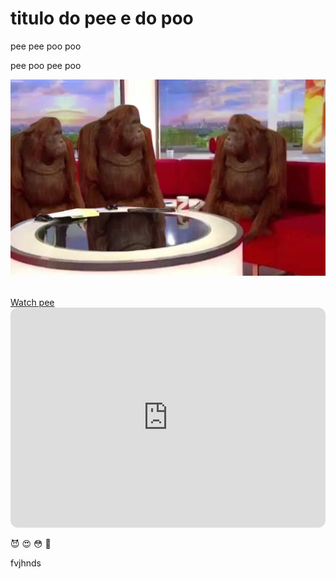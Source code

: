 <!DOCTYPE html>
<html lang="en">
<head>
    <meta charset="UTF-8" />
    <title>poo poo pee pee</title>
</head>
<body>
    <h1>titulo do pee e do poo</h1>
    <p title="haha funny">pee pee poo poo</p>
    <p>pee poo pee poo</p>
    <img src="xdd.png" alt="Your mom" width="556" height="314" />
    <p></p>
    <br>
        <a target="_blank" rel="noopener noreferrer" href="https://www.youtube.com/watch?v=dQw4w9WgXcQ">Watch pee</a>
    </br>
        <iframe style="border-radius:12px" src="https://open.spotify.com/embed/track/4OYa2PXcdFhsg3SGkevSjl?utm_source=generator" width="100%" height="352" frameBorder="0" allowfullscreen="" allow="autoplay; clipboard-write; encrypted-media; fullscreen; picture-in-picture" loading="lazy"></iframe>
    <p>&#128520 &#128525 &#128563 &#129397</p>
</body>
</html>


fvjhnds
